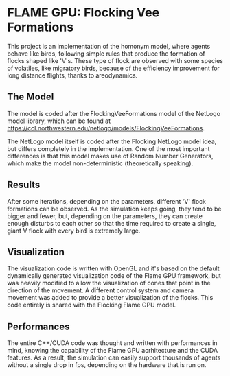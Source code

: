 # FLAME GPU: Flocking Vee Formations

This project is an implementation of the homonym model, where agents behave like birds, following simple rules that produce the formation of flocks shaped like 'V's. These type of flock are observed with some species of volatiles, like migratory birds, because of the efficiency improvement for long distance flights, thanks to areodynamics.

## The Model

The model is coded after the FlockingVeeFormations model of the NetLogo model library, which can be found at https://ccl.northwestern.edu/netlogo/models/FlockingVeeFormations.

The NetLogo model itself is coded after the Flocking NetLogo model idea, but differs completely in the implementation. One of the most important differences is that this model makes use of Random Number Generators, which make the model non-deterministic (theoretically speaking).

## Results

After some iterations, depending on the parameters, different 'V' flock formations can be observed. As the simulation keeps going, they tend to be bigger and fewer, but, depending on the parameters, they can create enough disturbs to each other so that the time required to create a single, giant V flock with every bird is extremely large.

## Visualization

The visualization code is written with OpenGL and it's based on the default dynamically generated visualization code of the Flame GPU framework, but was heavily modified to allow the visualization of cones that point in the direction of the movement. A different control system and camera movement was added to provide a better visualization of the flocks. This code entirely is shared with the Flocking Flame GPU model.

## Performances

The entire C++/CUDA code was thought and written with performances in mind, knowing the capability of the Flame GPU acrhitecture and the CUDA features. As a result, the simulation can easily support thousands of agents without a single drop in fps, depending on the hardware that is run on.